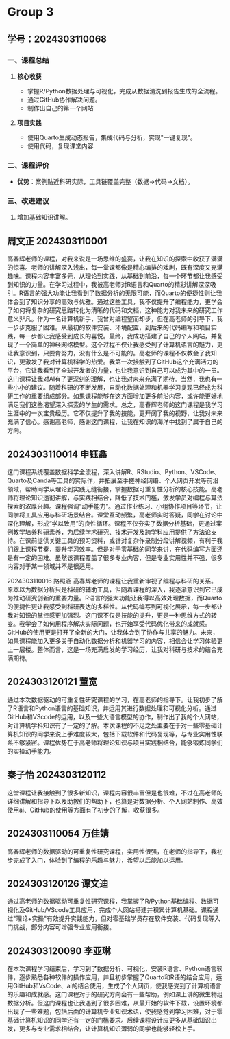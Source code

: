 # Group 3

## 学号：2024303110068

### 一、课程总结  

1. **核心收获**  
   - 掌握R/Python数据处理与可视化，完成从数据清洗到报告生成的全流程。  
   - 通过GitHub协作解决问题。
   - 制作出自己的第一个网站

2. **项目实践**  
   - 使用Quarto生成动态报告，集成代码与分析，实现"一键复现"。  
   - 使用代码，复现课堂内容

### 二、课程评价

- **优势**：案例贴近科研实际，工具链覆盖完整（数据→代码→文档）。    

### 三、改进建议  

1. 增加基础知识讲解。  
 
## 周文正 2024303110001

高春辉老师的课程，对我来说是一场思维的盛宴，让我在知识的探索中收获了满满的惊喜。老师的讲解深入浅出，每一堂课都像是精心编排的戏剧，既有深度又充满趣味。课程内容丰富多元，从理论到实践，从基础到前沿，每一个环节都让我感受到知识的力量。在学习过程中，我被高老师对R语言和Quarto的精彩讲解深深吸引。R语言的强大功能让我看到了数据分析的无限可能，而Quarto的便捷性则让我体会到了知识分享的高效与优雅。通过这些工具，我不仅提升了编程能力，更学会了如何将复杂的研究思路转化为清晰的代码和文档，这种能力对我未来的研究工作意义非凡。作为一名计算机新手，我曾对编程望而却步，但在高老师的引导下，我一步步克服了困难。从最初的软件安装、环境配置，到后来的代码编写和项目实践，每一步都让我感受到成长的喜悦。最终，我成功搭建了自己的个人网站，并复现了一个简单的神经网络模型。这个过程不仅让我感受到了计算机语言的魅力，更让我意识到，只要肯努力，没有什么是不可能的。高老师的课程不仅教会了我知识，更激发了我对计算机科学的热爱。我第一次接触到了GitHub这个充满活力的平台，它让我看到了全球开发者的力量，也让我意识到自己可以成为其中的一员。这门课程让我对AI有了更深刻的理解，也让我对未来充满了期待。当然，我也有一些小小的建议。随着科研的不断发展，自动化数据处理和机器学习复现已经成为科研工作的重要组成部分。如果课程能够在这方面增加更多前沿内容，或许能更好地满足我们这些渴望深入探索的学生的需求。总之，高春辉老师的这门课程是我学习生涯中的一次宝贵经历。它不仅提升了我的技能，更开阔了我的视野，让我对未来充满了信心。感谢高老师，感谢这门课程，让我在知识的海洋中找到了属于自己的方向。

## 2024303110014 申钰鑫

这门课程系统覆盖数据科学全流程，深入讲解R、RStudio、Python、VSCode、Quarto及Canda等工具的实际作，并拓展至手搓神经网络、个人网页开发等前沿领域，帮助同学从理论到实践无缝衔接，掌握数据可重复性分析的核心技能。高老师将理论知识透彻讲解，与实践相结合，降低了技术门槛，激发学员对编程与算法探索的浓厚兴趣。课程强调“动手能力”。通过作业练习、小组协作项目等环节，让同学将工具应用与科研场景结合。课堂互动频繁，高老师实时答疑，同学在讨论中深化理解，形成“学以致用”的良性循环。课程不仅夯实了数据分析基础，更通过案例教学培养科研素养，为后续学术研究、技术开发及跨学科应用提供了方法论支持。在课前提供关键工具的预习资料，或针对复杂作录制分段讲解视频，有利于我们跟上课程节奏，提升学习效率。但是对于零基础的同学来讲，在代码编写方面还是有一定的困难。虽然该课程覆盖了很多专业内容，但是专业实用性并不强，很多内容对于某一领域并不是很适用。

2024303110016 路照涵
高春辉老师的课程让我重新审视了编程与科研的关系。原本以为数据分析只是科研的辅助工具，但随着课程的深入，我逐渐意识到它已成为推动研究创新的重要力量。R语言的强大功能让我得以高效处理数据，而Quarto的便捷性更让我感受到科研表达的多样性。从代码编写到可视化展示，每一步都让我对知识的掌控感更加强烈。这门课不仅是技能的提升，更是一种思维方式的转变。我学会了如何用程序解决实际问题，也开始享受代码优化带来的成就感。GitHub的使用更是打开了全新的大门，让我体会到了协作与共享的魅力。未来，如果课程能加入更多关于自动化数据分析和机器学习的内容，相信会让学习体验更上一层楼。整体而言，这是一场充满启发的学习经历，让我对科研与技术的结合充满期待。


##  2024303120121 董宽

通过本次数据驱动的可重复性研究课程的学习，在高老师的指导下。让我初步了解了R语言和Python语言的基础知识，并运用其进行数据处理和可视化分析。通过GitHub和VScode的运用，以及一些大语言模型的协作，制作出了我的个人网站，对计算机学科知识有了一定的了解。本次课程的不足之处主要在于对一些零基础计算机知识的同学来说上手难度较大，包括下载软件和代码复现等，与专业实用性联系不够紧密。课程优势在于高老师将理论知识与项目实践相结合，能够锻炼同学们的实操动手能力。

## 秦子怡 2024303120112

这堂课程让我接触到了很多新知识，课程内容很丰富但是也很难，不过在高老师的详细讲解和指导下以及助教们的帮助下，也算是对数据分析、个人网站制作、高效使用ai、GitHub的使用等方面有了初步的了解，收获很多。

##  2024303110054 万佳婧

高春辉老师的数据驱动的可重复性研究课程，实用性很强，在老师的指导下，我初步完成了入门，体验到了编程的乐趣与魅力，希望以后能加以运用。


##  2024303120126 谭文迪

通过高老师的数据驱动可重复性研究课程，我掌握了R/Python基础编程、数据可视化及GitHub/VScode工具应用，完成个人网站搭建并积累计算机基础。课程通过"理论+实操"有效提升实践能力，但对零基础学员存在软件安装、代码复现等入门挑战，部分内容可增强专业应用衔接。


##  2024303120090 李亚琳

在本次课程学习结束后，学习到了数据分析、可视化，安装R语言、Python语言软件，逐步熟悉各种软件的操作应用，并且初步掌握了Quarto和R语的结合应用，运用GitHub和VsCode、ai的结合使用，生成了个人网页，使我感受到了计算机语言的乐趣和成就感。这门课程对于的研究方向会有一些帮助，例如课上讲的微生物组数据分析。但这门课程也让我遇到了很多困难，从最开始的软件下载，设置环境都出现了一些难题，包括后面的计算机专业知识术语，使我感觉到学习困难，对于零基础计算机知识的同学还有一定的门槛要求。后续课程设计应更多从基础知识出发，更多与专业需求相结合，让计算机知识薄弱的同学也能够轻松上手。
